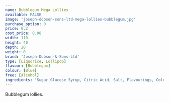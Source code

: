 ```yaml
---
name: Bubblegum Mega Lollies
available: FALSE
image: 'joseph-dobson-sons-ltd-mega-lollies-bubblegum.jpg'
purchase_option: 0
price: 0.2
cost_price: 0.08
width: 110
height: 40
depth: 20
weight: 0
brand: 'Joseph-Dobson-&-Sons-Ltd'
type: [Liquorice, Lollipop]
flavour: [Bubblegum]
colour: [Blue]
free: [Alcohol]
ingredients: 'Sugar Glucose Syrup, Citric Acid, Salt, Flavourings, Colours: E133, E129. Contains Sulphites. May contain traces of milk.'
---
```

Bubblegum lollies.